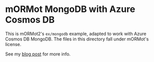 # mORMot MongoDB with Azure Cosmos DB

This is mORMot2's ```ex/mongodb``` example, adapted to work with Azure Cosmos DB MongoDB.
The files in this directory fall under mORMot's license.

See my [blog post](https://samadhiweb.com/blog/2023.03.04.mormot.azure.html) for more info.

